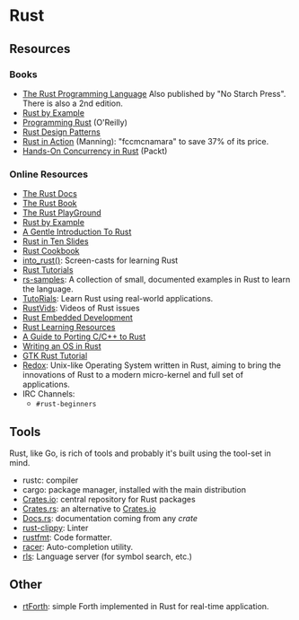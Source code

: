 Rust
====

Resources
---------

### Books

 - [The Rust Programming Language](https://doc.rust-lang.org/book/)
   Also published by "No Starch Press".  There is also a 2nd edition.
 - [Rust by Example](http://rustbyexample.com/)
 - [Programming Rust](http://shop.oreilly.com/product/0636920040385.do) (O'Reilly)
 - [Rust Design Patterns](https://github.com/rust-unofficial/patterns)
 - [Rust in Action](https://www.manning.com/books/rust-in-action) (Manning):
   "fccmcnamara" to save 37% of its price.
 - [Hands-On Concurrency in Rust](https://www.packtpub.com/application-development/hands-concurrency-rust) (Packt)

### Online Resources

 - [The Rust Docs](https://doc.rust-lang.org/)
 - [The Rust Book](https://doc.rust-lang.org/book/)
 - [The Rust PlayGround](https://play.rust-lang.org/)
 - [Rust by Example](http://rustbyexample.com/)
 - [A Gentle Introduction To Rust](https://stevedonovan.github.io/rust-gentle-intro/readme.html)
 - [Rust in Ten Slides](https://steveklabnik.github.io/rust-in-ten-slides/)
 - [Rust Cookbook](https://rust-lang-nursery.github.io/rust-cookbook/)
 - [into_rust()](http://intorust.com/):  Screen-casts for learning Rust
 - [Rust Tutorials](http://www.rust-tutorials.com/)
 - [rs-samples](https://github.com/snowzurfer/rs-samples):
   A collection of small, documented examples in Rust to learn the language.
 - [TutoRials](http://daringordon.com/tutorials-rs/):
   Learn Rust using real-world applications.
 - [RustVids](https://rustvids.github.io/):  Videos of Rust issues
 - [Rust Embedded Development](http://embed.rs/)
 - [Rust Learning Resources](https://github.com/ctjhoa/rust-learning)
 - [A Guide to Porting C/C++ to Rust](https://locka99.gitbooks.io/a-guide-to-porting-c-to-rust/)
 - [Writing an OS in Rust](http://os.phil-opp.com)
 - [GTK Rust Tutorial](https://mmstick.github.io/gtkrs-tutorials/)
 - [Redox](http://www.redox-os.org/):
   Unix-like Operating System written in Rust, aiming to bring the innovations
   of Rust to a modern micro-kernel and full set of applications.
 - IRC Channels:
   - `#rust-beginners`


Tools
-----

Rust, like Go, is rich of tools and probably it's built using the tool-set in
mind.

 - rustc:  compiler
 - cargo:  package manager, installed with the main distribution
 - [Crates.io][crates]: central repository for Rust packages
 - [Crates.rs](https://crates.rs/):  an alternative to [Crates.io][crates]
 - [Docs.rs][docs]:  documentation coming from any *crate*
 - [rust-clippy](https://github.com/Manishearth/rust-clippy):  Linter
 - [rustfmt](https://github.com/rust-lang-nursery/rustfmt):  Code formatter.
 - [racer](https://github.com/phildawes/racer):  Auto-completion utility.
 - [rls](https://github.com/rust-lang-nursery/rls):
   Language server (for symbol search, etc.)



Other
-----

 - [rtForth](https://github.com/chengchangwu/rtforth):  simple Forth implemented in Rust
   for real-time application.


[crates]:		https://crates.io/
[docs]:			https://docs.rs/
